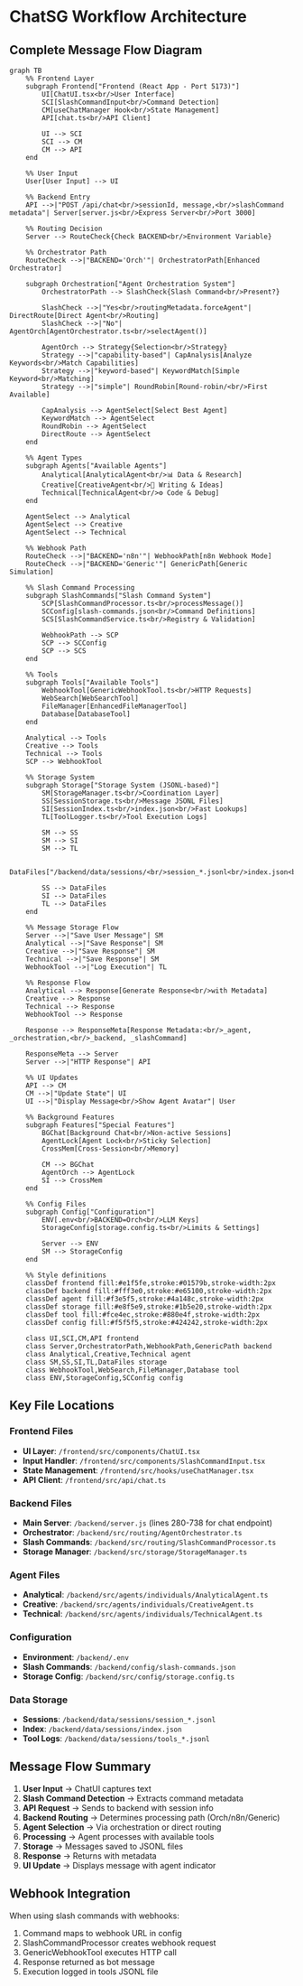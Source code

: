 # ChatSG Workflow Architecture

## Complete Message Flow Diagram

```mermaid
graph TB
    %% Frontend Layer
    subgraph Frontend["Frontend (React App - Port 5173)"]
        UI[ChatUI.tsx<br/>User Interface]
        SCI[SlashCommandInput<br/>Command Detection]
        CM[useChatManager Hook<br/>State Management]
        API[chat.ts<br/>API Client]
        
        UI --> SCI
        SCI --> CM
        CM --> API
    end

    %% User Input
    User[User Input] --> UI
    
    %% Backend Entry
    API -->|"POST /api/chat<br/>sessionId, message,<br/>slashCommand metadata"| Server[server.js<br/>Express Server<br/>Port 3000]
    
    %% Routing Decision
    Server --> RouteCheck{Check BACKEND<br/>Environment Variable}
    
    %% Orchestrator Path
    RouteCheck -->|"BACKEND='Orch'"| OrchestratorPath[Enhanced Orchestrator]
    
    subgraph Orchestration["Agent Orchestration System"]
        OrchestratorPath --> SlashCheck{Slash Command<br/>Present?}
        
        SlashCheck -->|"Yes<br/>routingMetadata.forceAgent"| DirectRoute[Direct Agent<br/>Routing]
        SlashCheck -->|"No"| AgentOrch[AgentOrchestrator.ts<br/>selectAgent()]
        
        AgentOrch --> Strategy{Selection<br/>Strategy}
        Strategy -->|"capability-based"| CapAnalysis[Analyze Keywords<br/>Match Capabilities]
        Strategy -->|"keyword-based"| KeywordMatch[Simple Keyword<br/>Matching]
        Strategy -->|"simple"| RoundRobin[Round-robin/<br/>First Available]
        
        CapAnalysis --> AgentSelect[Select Best Agent]
        KeywordMatch --> AgentSelect
        RoundRobin --> AgentSelect
        DirectRoute --> AgentSelect
    end
    
    %% Agent Types
    subgraph Agents["Available Agents"]
        Analytical[AnalyticalAgent<br/>📊 Data & Research]
        Creative[CreativeAgent<br/>🎨 Writing & Ideas]
        Technical[TechnicalAgent<br/>⚙️ Code & Debug]
    end
    
    AgentSelect --> Analytical
    AgentSelect --> Creative
    AgentSelect --> Technical
    
    %% Webhook Path
    RouteCheck -->|"BACKEND='n8n'"| WebhookPath[n8n Webhook Mode]
    RouteCheck -->|"BACKEND='Generic'"| GenericPath[Generic Simulation]
    
    %% Slash Command Processing
    subgraph SlashCommands["Slash Command System"]
        SCP[SlashCommandProcessor.ts<br/>processMessage()]
        SCConfig[slash-commands.json<br/>Command Definitions]
        SCS[SlashCommandService.ts<br/>Registry & Validation]
        
        WebhookPath --> SCP
        SCP --> SCConfig
        SCP --> SCS
    end
    
    %% Tools
    subgraph Tools["Available Tools"]
        WebhookTool[GenericWebhookTool.ts<br/>HTTP Requests]
        WebSearch[WebSearchTool]
        FileManager[EnhancedFileManagerTool]
        Database[DatabaseTool]
    end
    
    Analytical --> Tools
    Creative --> Tools
    Technical --> Tools
    SCP --> WebhookTool
    
    %% Storage System
    subgraph Storage["Storage System (JSONL-based)"]
        SM[StorageManager.ts<br/>Coordination Layer]
        SS[SessionStorage.ts<br/>Message JSONL Files]
        SI[SessionIndex.ts<br/>index.json<br/>Fast Lookups]
        TL[ToolLogger.ts<br/>Tool Execution Logs]
        
        SM --> SS
        SM --> SI
        SM --> TL
        
        DataFiles["/backend/data/sessions/<br/>session_*.jsonl<br/>index.json<br/>tools_*.jsonl"]
        
        SS --> DataFiles
        SI --> DataFiles
        TL --> DataFiles
    end
    
    %% Message Storage Flow
    Server -->|"Save User Message"| SM
    Analytical -->|"Save Response"| SM
    Creative -->|"Save Response"| SM
    Technical -->|"Save Response"| SM
    WebhookTool -->|"Log Execution"| TL
    
    %% Response Flow
    Analytical --> Response[Generate Response<br/>with Metadata]
    Creative --> Response
    Technical --> Response
    WebhookTool --> Response
    
    Response --> ResponseMeta[Response Metadata:<br/>_agent, _orchestration,<br/>_backend, _slashCommand]
    
    ResponseMeta --> Server
    Server -->|"HTTP Response"| API
    
    %% UI Updates
    API --> CM
    CM -->|"Update State"| UI
    UI -->|"Display Message<br/>Show Agent Avatar"| User
    
    %% Background Features
    subgraph Features["Special Features"]
        BGChat[Background Chat<br/>Non-active Sessions]
        AgentLock[Agent Lock<br/>Sticky Selection]
        CrossMem[Cross-Session<br/>Memory]
        
        CM --> BGChat
        AgentOrch --> AgentLock
        SI --> CrossMem
    end
    
    %% Config Files
    subgraph Config["Configuration"]
        ENV[.env<br/>BACKEND=Orch<br/>LLM Keys]
        StorageConfig[storage.config.ts<br/>Limits & Settings]
        
        Server --> ENV
        SM --> StorageConfig
    end

    %% Style definitions
    classDef frontend fill:#e1f5fe,stroke:#01579b,stroke-width:2px
    classDef backend fill:#fff3e0,stroke:#e65100,stroke-width:2px
    classDef agent fill:#f3e5f5,stroke:#4a148c,stroke-width:2px
    classDef storage fill:#e8f5e9,stroke:#1b5e20,stroke-width:2px
    classDef tool fill:#fce4ec,stroke:#880e4f,stroke-width:2px
    classDef config fill:#f5f5f5,stroke:#424242,stroke-width:2px
    
    class UI,SCI,CM,API frontend
    class Server,OrchestratorPath,WebhookPath,GenericPath backend
    class Analytical,Creative,Technical agent
    class SM,SS,SI,TL,DataFiles storage
    class WebhookTool,WebSearch,FileManager,Database tool
    class ENV,StorageConfig,SCConfig config
```

## Key File Locations

### Frontend Files
- **UI Layer**: `/frontend/src/components/ChatUI.tsx`
- **Input Handler**: `/frontend/src/components/SlashCommandInput.tsx`
- **State Management**: `/frontend/src/hooks/useChatManager.tsx`
- **API Client**: `/frontend/src/api/chat.ts`

### Backend Files
- **Main Server**: `/backend/server.js` (lines 280-738 for chat endpoint)
- **Orchestrator**: `/backend/src/routing/AgentOrchestrator.ts`
- **Slash Commands**: `/backend/src/routing/SlashCommandProcessor.ts`
- **Storage Manager**: `/backend/src/storage/StorageManager.ts`

### Agent Files
- **Analytical**: `/backend/src/agents/individuals/AnalyticalAgent.ts`
- **Creative**: `/backend/src/agents/individuals/CreativeAgent.ts`
- **Technical**: `/backend/src/agents/individuals/TechnicalAgent.ts`

### Configuration
- **Environment**: `/backend/.env`
- **Slash Commands**: `/backend/config/slash-commands.json`
- **Storage Config**: `/backend/src/config/storage.config.ts`

### Data Storage
- **Sessions**: `/backend/data/sessions/session_*.jsonl`
- **Index**: `/backend/data/sessions/index.json`
- **Tool Logs**: `/backend/data/sessions/tools_*.jsonl`

## Message Flow Summary

1. **User Input** → ChatUI captures text
2. **Slash Command Detection** → Extracts command metadata
3. **API Request** → Sends to backend with session info
4. **Backend Routing** → Determines processing path (Orch/n8n/Generic)
5. **Agent Selection** → Via orchestration or direct routing
6. **Processing** → Agent processes with available tools
7. **Storage** → Messages saved to JSONL files
8. **Response** → Returns with metadata
9. **UI Update** → Displays message with agent indicator

## Webhook Integration

When using slash commands with webhooks:
1. Command maps to webhook URL in config
2. SlashCommandProcessor creates webhook request
3. GenericWebhookTool executes HTTP call
4. Response returned as bot message
5. Execution logged in tools JSONL file
